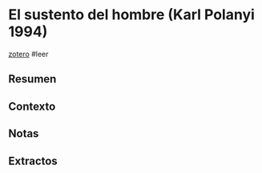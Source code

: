 # El sustento del hombre (Karl Polanyi 1994)
[zotero](zotero://select/items/@polanyi1994)
#leer 

## Resumen


## Contexto

## Notas

## Extractos

